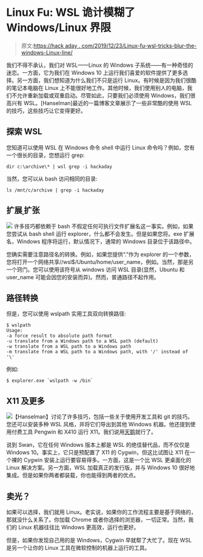 # Linux Fu: WSL 诡计模糊了 Windows/Linux 界限

> 原文:[https://hack aday . com/2019/12/23/Linux-fu-wsl-tricks-blur-the-windows-Linux-line/](https://hackaday.com/2019/12/23/linux-fu-wsl-tricks-blur-the-windows-linux-line/)

我们不得不承认，我们对 WSL——Linux 的 Windows 子系统——有一种奇怪的迷恋。一方面，它为我们在 Windows 10 上运行我们喜爱的软件提供了更多选择。另一方面，我们想知道为什么我们不只是运行 Linux。有时候是因为我们很酷的笔记本电脑在 Linux 上不能很好地工作。其他时候，我们使用别人的电脑，我们不允许重新加载或双重启动。尽管如此，只要我们必须使用 Windows，我们很高兴有 WSL。[Hanselman]最近的一篇博客文章展示了一些非常酷的使用 WSL 的技巧，这些技巧让它变得更好。

## 探索 WSL

您知道可以使用 WSL 在 Windows 命令 shell 中运行 Linux 命令吗？例如，您有一个很长的目录，您想运行 grep:

```
dir c:\archive\* | wsl grep -i hackaday
```

当然，您可以从 bash 访问相同的目录:

```
ls /mnt/c/archive | grep -i hackaday
```

## 扩展ˌ扩张

[![](../Images/f0d159bc4912cbf2c42535e3ae0b5d03.png)](https://hackaday.com/wp-content/uploads/2019/11/pengwin.png) 许多技巧都依赖于 bash 不假定任何可执行文件扩展名这一事实。例如，如果您尝试从 bash shell 运行 explorer，什么都不会发生。但是如果您将。exe 扩展名，Windows 程序将运行，默认情况下，通常的 Windows 目录位于该路径中。

您确实需要注意路径名的转换。例如，如果您提供“.”作为 explorer 的一个参数，您将打开一个网络共享//wsl$/Ubuntu/home/user_name，例如。当然，那是另一个窍门。您可以使用该符号从 windows 访问 WSL 目录(显然，Ubuntu 和 user_name 可能会因您的安装而异)。然而，普通路径不起作用。

## 路径转换

但是，您可以使用 wslpath 实用工具双向转换路径:

```
$ wslpath
Usage:
-a force result to absolute path format
-u translate from a Windows path to a WSL path (default)
-w translate from a WSL path to a Windows path
-m translate from a WSL path to a Windows path, with '/' instead of '\'
```

例如:

```
$ explorer.exe `wslpath -w /bin`
```

## X11 及更多

[![](../Images/5295eea1f4ffb9f2cefeb3b105ff4657.png)](https://hackaday.com/wp-content/uploads/2017/03/vb.png)【Hanselman】讨论了许多技巧，包括一些关于使用开发工具和 git 的技巧。您还可以安装多种 WSL 风格，并将它们导出到其他 Windows 机器。他还提到使用付费工具 Pengwin 和 X410 运行 X11。我们说用[天鹅](https://hackaday.com/2017/03/29/swan-better-linux-on-windows/)就行了。

说到 Swan，它在任何 Windows 版本上都是 WSL 的绝佳替代品，而不仅仅是 Windows 10。事实上，它只是预配置了 X11 的 Cygwin，但这比试图让 X11 在一个裸的 Cygwin 安装上运行要容易得多。一方面，这是一个比 WSL 更桌面化的 Linux 解决方案。另一方面，WSL 加载真正的发行版，并与 Windows 10 很好地集成。但是如果你两者都装载，你也能得到两者的优点。

## 卖光？

如果可以选择，我们就用 Linux。老实说，如果你的工作流程主要是基于网络的，那就没什么关系了。你加载 Chrome 或者你选择的浏览器，一切正常。当然，我们的 Linux 机器往往比 Windows 更高效，运行也更好。

但是，如果你发现自己用的是 Windows，Cygwin 早就帮了大忙了。现在 WSL 是另一个让你的 Linux 工具在微软控制的机器上运行的工具。